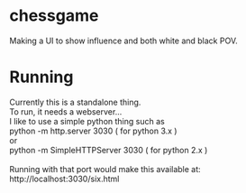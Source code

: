 # chessgame
Making a UI to show influence and both white and black POV.

# Running
Currently this is a standalone thing.<br>
To run, it needs a webserver...   <br>
I like to use a simple python thing such as <br>
python -m http.server 3030 ( for python 3.x ) <br> 
or <br>
python -m SimpleHTTPServer 3030 ( for python 2.x )  <br> 
<br>
Running with that port would make this available at: http://localhost:3030/six.html<br>


